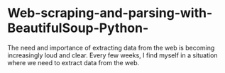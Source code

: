 # Web-scraping-and-parsing-with-BeautifulSoup-Python-
The need and importance of extracting data from the web is becoming increasingly loud and clear. Every few weeks, I find myself in a situation where we need to extract data from the web.
